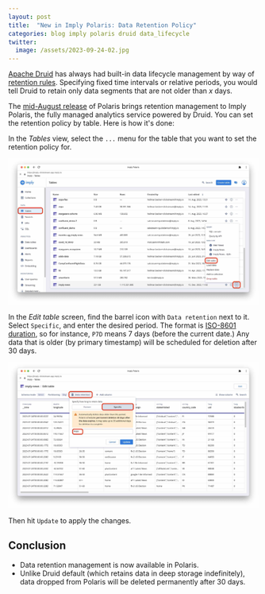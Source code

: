 ```yaml
---
layout: post
title:  "New in Imply Polaris: Data Retention Policy"
categories: blog imply polaris druid data_lifecycle
twitter:
  image: /assets/2023-09-24-02.jpg
---
```


[Apache Druid](https://druid.apache.org/) has always had built-in data lifecycle management by way of [retention rules](https://druid.apache.org/docs/latest/operations/rule-configuration/). Specifying fixed time intervals or relative periods, you would tell Druid to retain only data segments that are not older than _x_ days.

The [mid-August release](https://docs.imply.io/polaris/release#20230816) of Polaris brings retention management to Imply Polaris, the fully managed analytics service powered by Druid. You can set the retention policy by table. Here is how it's done:

In the _Tables_ view, select the `...` menu for the table that you want to set the retention policy for.

![Tables view with context menu](/assets/2023-09-24-01.jpg)

In the _Edit table_ screen, find the barrel icon with `Data retention` next to it. Select `Specific`, and enter the desired period. The format is [ISO-8601 duration](https://en.wikipedia.org/wiki/ISO_8601#Durations), so for instance, `P7D` means 7 days (before the current date.) Any data that is older (by primary timestamp) will be scheduled for deletion after 30 days.

![Table editor with retention menu](/assets/2023-09-24-02.jpg)

Then hit `Update` to apply the changes.

## Conclusion

- Data retention management is now available in Polaris.
- Unlike Druid default (which retains data in deep storage indefinitely), data dropped from Polaris will be deleted permanently after 30 days.
